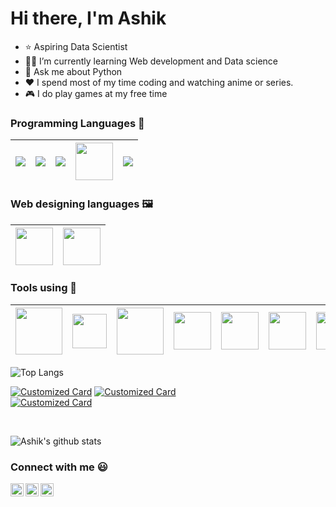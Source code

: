 # Hi there, I'm Ashik

- ⭐ Aspiring Data Scientist
- 🧑‍💻 I’m currently learning Web development and Data science 
- 💬 Ask me about Python 
- :heart: I spend most of my time coding and watching anime or series. 
- 🎮 I do play games at my free time

### Programming Languages  :rocket:
|<img src="https://img.icons8.com/color/60/000000/python.png"/> | <img src="https://img.icons8.com/color/60/000000/c-programming.png"/> | <img src="https://img.icons8.com/color/60/000000/c-plus-plus-logo.png"/> | <img src="https://firebasestorage.googleapis.com/v0/b/github--images.appspot.com/o/Github%20images%2Ff1eaa7278f64e27128e062a3de918265.png?alt=media&token=a05e0358-a919-4c27-bb1a-1aa03d07183d" width=60> |   <img src="https://img.icons8.com/color/60/000000/c-sharp-logo-2.png"/> |
|:---:|:---:|:---:|:---:|:---:|

### Web designing languages :framed_picture:
|<img src="https://firebasestorage.googleapis.com/v0/b/github--images.appspot.com/o/Github%20images%2Flogo-html-5.png?alt=media&token=433bba37-6049-47d4-8cb6-4498d7886ff1" width=60> | <img src="https://www.pngkit.com/png/detail/800-8001116_html-css-js-icons.png" width=60> |
|:---:|:---:|  

### Tools using :hammer:
|<img src="https://firebasestorage.googleapis.com/v0/b/github--images.appspot.com/o/Github%20images%2F1200px-Android_Studio_icon.svg.png?alt=media&token=c696a2c6-181d-4ef2-b235-a200306833ca" width=75> |<img src="https://cdn.iconscout.com/icon/free/png-512/flutter-2038877-1720090.png" width=55> | <img src="https://upload.wikimedia.org/wikipedia/commons/e/e2/Atom_1.0_icon.png" width=75>|  <img src="https://cdn.iconscout.com/icon/free/png-256/figma-1693589-1442630.png" width=60> | <img src="https://firebasestorage.googleapis.com/v0/b/github--images.appspot.com/o/Github%20images%2F25231.svg?alt=media&token=ef2be627-04a6-4f80-afba-bf224281d35a" width=60> |<img src="https://firebasestorage.googleapis.com/v0/b/github--images.appspot.com/o/Github%20images%2Flogo-stable.png?alt=media&token=88a7cb79-fe86-46ab-b691-05d210131a99" width=60> | <img src="https://upload.wikimedia.org/wikipedia/commons/a/a0/Geany_logo.svg" width=60 > |
|:---:|:---:|:---:|:---:|:---:|:---:|:---:|

![Top Langs](https://github-readme-stats.vercel.app/api/top-langs/?username=Ashik-Phantom&layout=compact) 

[![Customized Card](https://github-readme-stats.vercel.app/api/pin/?username=Ashik-Phantom&repo=Automated-vehicle-and-warning-system&title_color=fff&icon_color=f9f9f9&text_color=9f9f9f&bg_color=151515)](https://github.com/Ashik-Phantom/Automated-vehicle-and-warning-system)
[![Customized Card](https://github-readme-stats.vercel.app/api/pin?username=Ashik-Phantom&repo=Average-to-hard-level-programs&title_color=fff&icon_color=f9f9f9&text_color=9f9f9f&bg_color=151515)](https://github.com/Ashik-Phantom/Average-to-hard-level-programs)
<br />
[![Customized Card](https://github-readme-stats.vercel.app/api/pin?username=Ashik-Phantom&repo=Web-designing-practice&title_color=fff&icon_color=f9f9f9&text_color=9f9f9f&bg_color=151515)](https://github.com/Ashik-Phantom/Web-designing-practice)

<br />

![Ashik's github stats](https://github-readme-stats.vercel.app/api?username=Ashik-Phantom&show_icons=true&theme=radical)

### Connect with me :smiley:

<a href="https://www.linkedin.com/in/mohamed-ashik-badusha/">
  <img align="left" alt="Ashik Linkdin" width="21px" src="https://firebasestorage.googleapis.com/v0/b/github--images.appspot.com/o/Github%20images%2Flinkedin.svg?alt=media&token=0e662ab8-db11-475a-9c43-18d89bcdfde0" />
</a>
<a href="https://www.instagram.com/p.u.b.g_tamil/">
  <img align="left" alt="Ashik Instagram" width="21px" src="https://firebasestorage.googleapis.com/v0/b/github--images.appspot.com/o/Github%20images%2Finstagram-sketched.svg?alt=media&token=ecd87a7d-17b0-464e-8c4f-ec446b86fd51" />
</a> 
<a href="https://github.com/Ashik-Phantom"> 
  <img align="left" alt="Ashik Github" width="21px" src="https://firebasestorage.googleapis.com/v0/b/github--images.appspot.com/o/Github%20images%2F25231.svg?alt=media&token=ef2be627-04a6-4f80-afba-bf224281d35a" />
</a>

